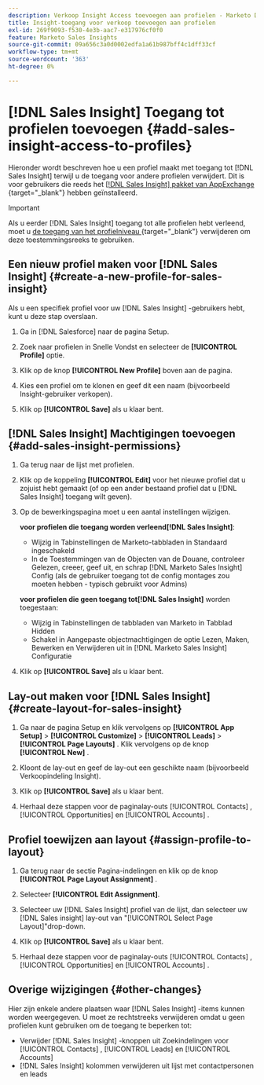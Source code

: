 ```yaml
---
description: Verkoop Insight Access toevoegen aan profielen - Marketo Docs - Productdocumentatie
title: Insight-toegang voor verkoop toevoegen aan profielen
exl-id: 269f9093-f530-4e3b-aac7-e317976cf0f0
feature: Marketo Sales Insights
source-git-commit: 09a656c3a0d0002edfa1a61b987bff4c1dff33cf
workflow-type: tm+mt
source-wordcount: '363'
ht-degree: 0%

---
```


# [!DNL Sales Insight] Toegang tot profielen toevoegen {#add-sales-insight-access-to-profiles}

Hieronder wordt beschreven hoe u een profiel maakt met toegang tot [!DNL Sales Insight] terwijl u de toegang voor andere profielen verwijdert. Dit is voor gebruikers die reeds het [[!DNL Sales Insight]  pakket van AppExchange ](/help/marketo/product-docs/marketo-sales-insight/msi-for-salesforce/installation/install-marketo-sales-insight-package-in-salesforce-appexchange.md){target="_blank"} hebben geïnstalleerd.

>[!IMPORTANT]
>
>Als u eerder [!DNL Sales Insight] toegang tot alle profielen hebt verleend, moet u [ de toegang van het profielniveau ](/help/marketo/product-docs/marketo-sales-insight/msi-for-salesforce/configuration/remove-sales-insight-access.md){target="_blank"} verwijderen om deze toestemmingsreeks te gebruiken.

## Een nieuw profiel maken voor [!DNL Sales Insight] {#create-a-new-profile-for-sales-insight}

Als u een specifiek profiel voor uw [!DNL Sales Insight] -gebruikers hebt, kunt u deze stap overslaan.

1. Ga in [!DNL Salesforce] naar de pagina Setup.

1. Zoek naar profielen in Snelle Vondst en selecteer de **[!UICONTROL Profile]** optie.

1. Klik op de knop **[!UICONTROL New Profile]** boven aan de pagina.

1. Kies een profiel om te klonen en geef dit een naam (bijvoorbeeld Insight-gebruiker verkopen).

1. Klik op **[!UICONTROL Save]** als u klaar bent.

## [!DNL Sales Insight] Machtigingen toevoegen {#add-sales-insight-permissions}

1. Ga terug naar de lijst met profielen.

1. Klik op de koppeling **[!UICONTROL Edit]** voor het nieuwe profiel dat u zojuist hebt gemaakt (of op een ander bestaand profiel dat u [!DNL Sales Insight] toegang wilt geven).

1. Op de bewerkingspagina moet u een aantal instellingen wijzigen.

   **voor profielen die toegang worden verleend[!DNL Sales Insight]**:

   * Wijzig in Tabinstellingen de Marketo-tabbladen in Standaard ingeschakeld
   * In de Toestemmingen van de Objecten van de Douane, controleer Gelezen, creeer, geef uit, en schrap [!DNL Marketo Sales Insight] Config (als de gebruiker toegang tot de config montages zou moeten hebben - typisch gebruikt voor Admins)

   **voor profielen die geen toegang tot[!DNL Sales Insight]** worden toegestaan:

   * Wijzig in Tabinstellingen de tabbladen van Marketo in Tabblad Hidden
   * Schakel in Aangepaste objectmachtigingen de optie Lezen, Maken, Bewerken en Verwijderen uit in [!DNL Marketo Sales Insight] Configuratie

1. Klik op **[!UICONTROL Save]** als u klaar bent.

## Lay-out maken voor [!DNL Sales Insight] {#create-layout-for-sales-insight}

1. Ga naar de pagina Setup en klik vervolgens op **[!UICONTROL App Setup]** > **[!UICONTROL Customize]** > **[!UICONTROL Leads]** > **[!UICONTROL Page Layouts]** . Klik vervolgens op de knop **[!UICONTROL New]** .

1. Kloont de lay-out en geef de lay-out een geschikte naam (bijvoorbeeld Verkoopindeling Insight).

1. Klik op **[!UICONTROL Save]** als u klaar bent.

1. Herhaal deze stappen voor de paginalay-outs [!UICONTROL Contacts] , [!UICONTROL Opportunities] en [!UICONTROL Accounts] .

## Profiel toewijzen aan layout {#assign-profile-to-layout}

1. Ga terug naar de sectie Pagina-indelingen en klik op de knop **[!UICONTROL Page Layout Assignment]** .

1. Selecteer **[!UICONTROL Edit Assignment]**.

1. Selecteer uw [!DNL Sales Insight] profiel van de lijst, dan selecteer uw [!DNL Sales insight] lay-out van &quot;[!UICONTROL Select Page Layout]&quot;drop-down.

1. Klik op **[!UICONTROL Save]** als u klaar bent.

1. Herhaal deze stappen voor de paginalay-outs [!UICONTROL Contacts] , [!UICONTROL Opportunities] en [!UICONTROL Accounts] .

## Overige wijzigingen {#other-changes}

Hier zijn enkele andere plaatsen waar [!DNL Sales Insight] -items kunnen worden weergegeven. U moet ze rechtstreeks verwijderen omdat u geen profielen kunt gebruiken om de toegang te beperken tot:

* Verwijder [!DNL Sales Insight] -knoppen uit Zoekindelingen voor [!UICONTROL Contacts] , [!UICONTROL Leads] en [!UICONTROL Accounts]
* [!DNL Sales Insight] kolommen verwijderen uit lijst met contactpersonen en leads
